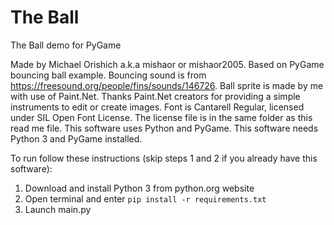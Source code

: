 # The Ball

The Ball demo for PyGame

Made by Michael Orishich a.k.a mishaor or mishaor2005.
Based on PyGame bouncing ball example.
Bouncing sound is from https://freesound.org/people/fins/sounds/146726.
Ball sprite is made by me with use of Paint.Net. Thanks Paint.Net creators for providing a simple instruments to edit or create images.
Font is Cantarell Regular, licensed under SIL Open Font License. The license file is in the same folder as this read me file.
This software uses Python and PyGame.
This software needs Python 3 and PyGame installed.

To run follow these instructions (skip steps 1 and 2 if you already have this software):
1. Download and install Python 3 from python.org website
2. Open terminal and enter `pip install -r requirements.txt`
3. Launch main.py
